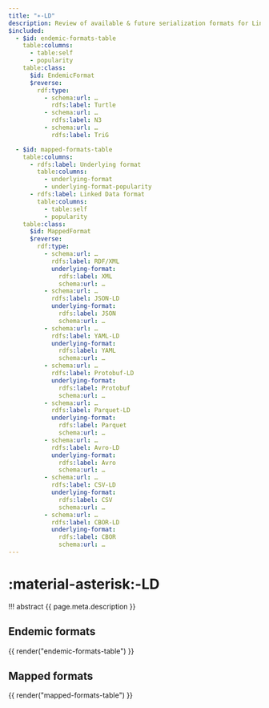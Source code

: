 ```yaml
---
title: "∗-LD"
description: Review of available & future serialization formats for Linked Data.
$included:
  - $id: endemic-formats-table
    table:columns:
      - table:self
      - popularity
    table:class:
      $id: EndemicFormat
      $reverse:
        rdf:type:
          - schema:url: …
            rdfs:label: Turtle
          - schema:url: …
            rdfs:label: N3
          - schema:url: …
            rdfs:label: TriG

  - $id: mapped-formats-table
    table:columns:
      - rdfs:label: Underlying format
        table:columns:
          - underlying-format
          - underlying-format-popularity
      - rdfs:label: Linked Data format
        table:columns:
          - table:self
          - popularity
    table:class:
      $id: MappedFormat
      $reverse:
        rdf:type:
          - schema:url: …
            rdfs:label: RDF/XML
            underlying-format:
              rdfs:label: XML
              schema:url: …
          - schema:url: …
            rdfs:label: JSON-LD
            underlying-format:
              rdfs:label: JSON
              schema:url: …
          - schema:url: …
            rdfs:label: YAML-LD
            underlying-format:
              rdfs:label: YAML
              schema:url: …
          - schema:url: …
            rdfs:label: Protobuf-LD
            underlying-format:
              rdfs:label: Protobuf
              schema:url: …
          - schema:url: …
            rdfs:label: Parquet-LD
            underlying-format:
              rdfs:label: Parquet
              schema:url: …
          - schema:url: …
            rdfs:label: Avro-LD
            underlying-format:
              rdfs:label: Avro
              schema:url: …
          - schema:url: …
            rdfs:label: CSV-LD
            underlying-format:
              rdfs:label: CSV
              schema:url: …
          - schema:url: …
            rdfs:label: CBOR-LD
            underlying-format:
              rdfs:label: CBOR
              schema:url: …
---
```


# :material-asterisk:-LD

!!! abstract
    {{ page.meta.description }}

## Endemic formats

{{ render("endemic-formats-table") }}

## Mapped formats

{{ render("mapped-formats-table") }}
